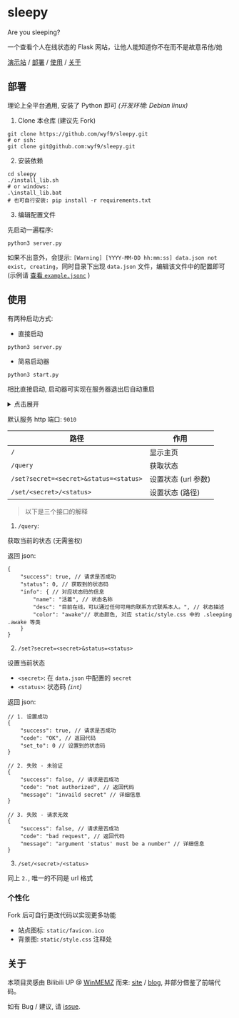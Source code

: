 # sleepy

Are you sleeping?

一个查看个人在线状态的 Flask 网站，让他人能知道你不在而不是故意吊他/她

[演示站](https://sleepy.wyf9.top) / [部署](#部署) / [使用](#使用) / [关于](#关于)

## 部署

理论上全平台通用, 安装了 Python 即可 *(开发环境: Debian linux)*

1. Clone 本仓库 (建议先 Fork)

```shell
git clone https://github.com/wyf9/sleepy.git
# or ssh:
git clone git@github.com:wyf9/sleepy.git
```

2. 安装依赖

```shell
cd sleepy
./install_lib.sh
# or windows:
.\install_lib.bat
# 也可自行安装: pip install -r requirements.txt
```

3. 编辑配置文件

先启动一遍程序:

```shell
python3 server.py
```

如果不出意外，会提示: `[Warning] [YYYY-MM-DD hh:mm:ss] data.json not exist, creating`，同时目录下出现 `data.json` 文件，编辑该文件中的配置即可 (示例请 [查看 `example.jsonc`](./example.jsonc) )

## 使用

有两种启动方式:

- 直接启动

```shell
python3 server.py
```

- 简易启动器

```shell
python3 start.py
```

相比直接启动, 启动器可实现在服务器退出后自动重启

<details>
<summary>点击展开</summary>

```shell

```

</details>


默认服务 http 端口: `9010`

| 路径                                   | 作用                |
| -------------------------------------- | ------------------- |
| `/`                                    | 显示主页            |
| `/query`                               | 获取状态            |
| `/set?secret=<secret>&status=<status>` | 设置状态 (url 参数) |
| `/set/<secret>/<status>`               | 设置状态 (路径)     |

> 以下是三个接口的解释

1. `/query`:

获取当前的状态 (无需鉴权)

返回 json:

```jsonc
{
    "success": true, // 请求是否成功
    "status": 0, // 获取到的状态码
    "info": { // 对应状态码的信息
        "name": "活着", // 状态名称
        "desc": "目前在线，可以通过任何可用的联系方式联系本人。", // 状态描述
        "color": "awake"// 状态颜色, 对应 static/style.css 中的 .sleeping .awake 等类
    }
}
```

2. `/set?secret=<secret>&status=<status>`

设置当前状态

- `<secret>`: 在 `data.json` 中配置的 `secret`
- `<status>`: 状态码 *(`int`)*

返回 json:

```jsonc
// 1. 设置成功
{
    "success": true, // 请求是否成功
    "code": "OK", // 返回代码
    "set_to": 0 // 设置到的状态码
}

// 2. 失败 - 未验证
{
    "success": false, // 请求是否成功
    "code": "not authorized", // 返回代码
    "message": "invaild secret" // 详细信息
}

// 3. 失败 - 请求无效
{
    "success": false, // 请求是否成功
    "code": "bad request", // 返回代码
    "message": "argument 'status' must be a number" // 详细信息
}
```

3. `/set/<secret>/<status>`

同上 `2.`, 唯一的不同是 url 格式

### 个性化

Fork 后可自行更改代码以实现更多功能

- 站点图标: `static/favicon.ico`
- 背景图: `static/style.css` 注释处

## 关于

本项目灵感由 Bilibili UP @ [WinMEMZ](https://space.bilibili.com/417031122) 而来: [site](https://maao.cc/sleepy/) / [blog](https://www.maodream.com/archives/192/), 并部分借鉴了前端代码。

如有 Bug / 建议, 请 [issue](https://github.com/wyf9/sleepy/issues/new).